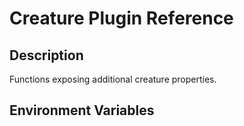# Creature Plugin Reference

## Description

Functions exposing additional creature properties.

## Environment Variables
